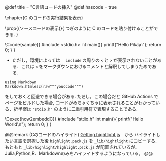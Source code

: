 @def title = "C言語コードの挿入"
@def hascode = true


\chapter{C のコードの実行結果を表示}

\prop{(ソースコードの表示)}{
つぎのように C のコードを貼り付けることができる.
}

\Ccode{sample}{
#include <stdio.h>
int main(){
    printf("Hello Pika\n");
    return 0;
}
}

- ただし，環境によっては 　`include` の周りの `<` と `>` が表示されないことがある．これは `<` をマークダウンにおけるコメントと解釈してしまうためである．

```
using Markdown
Markdown.htmlesc(raw"""youccode""")
```

をしておくと回避できる場合がある. ただし，この場合だと GitHub Actions でページをビルドした場合, コードがめちゃくちゃに表示されることがわかっている．折半案は `"stdio.h"` のように二重引用符で表現することである.

\Cexec{how2embeddC}{
#include "stdio.h"
int main(){
    printf("Hello World\n");
    return 0;
}
}

<!-- theorem 環境でバッククォーとが必要になる場合は newcommand を使わず @@theorem ... @@ を使うようにする -->
@@remark (Cのコードのハイライト)
    [Getting hightlight.js](https://highlightjs.org/download/)　から ハイライトしたい言語を選択した後 `highlight.pack.js` を `_lib/hightlight` にコピーする. もともと `_lib/highlight/highlight.pack.js` が配置されているが、Julia,Python,R、Markdownのみをハイライトするようになっている。
@@
